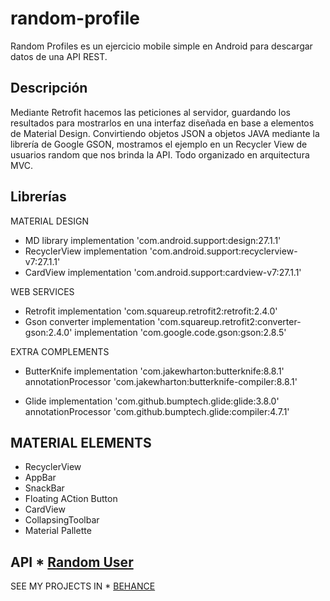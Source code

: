 # random-profile
Random Profiles es un ejercicio mobile simple en Android para descargar datos de una API REST. 

## Descripción
Mediante Retrofit hacemos las peticiones al servidor, guardando los resultados para mostrarlos en una interfaz diseñada en base a elementos de Material Design. Convirtiendo objetos JSON a objetos JAVA mediante la librería de Google GSON, mostramos el ejemplo en un Recycler View de usuarios random que nos brinda la API. Todo organizado en arquitectura MVC.

## Librerías 

MATERIAL DESIGN
- MD library
implementation 'com.android.support:design:27.1.1'
- RecyclerView
implementation 'com.android.support:recyclerview-v7:27.1.1'
- CardView
implementation 'com.android.support:cardview-v7:27.1.1'

WEB SERVICES
- Retrofit
implementation 'com.squareup.retrofit2:retrofit:2.4.0'
- Gson converter
implementation 'com.squareup.retrofit2:converter-gson:2.4.0'
implementation 'com.google.code.gson:gson:2.8.5'

EXTRA COMPLEMENTS
- ButterKnife
implementation 'com.jakewharton:butterknife:8.8.1'
annotationProcessor 'com.jakewharton:butterknife-compiler:8.8.1'

- Glide
implementation 'com.github.bumptech.glide:glide:3.8.0'
annotationProcessor 'com.github.bumptech.glide:compiler:4.7.1'

## MATERIAL ELEMENTS
- RecyclerView
- AppBar
- SnackBar
- Floating ACtion Button
- CardView
- CollapsingToolbar
- Material Pallette

## API * [Random User](https://randomuser.me/documentation/)


SEE MY PROJECTS IN * [BEHANCE](https://www.behance.net/emmchier/)

